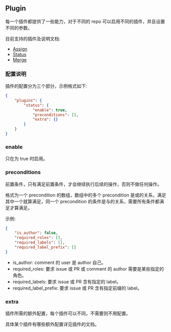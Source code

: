 ## Plugin

每一个插件都提供了一些能力，对于不同的 repo 可以启用不同的插件，并且设置不同的参数。

目前支持的插件及说明文档:

* [Assign](/plugin/assign)
* [Status](/plugin/status)
* [Merge](/plugin/merge)

### 配置说明

插件的配置分为三个部分，示例格式如下:

```json
{
    "plugins": {
        "status": {
            "enable": true,
            "preconditions": [],
            "extra": {}
        }
    }
}
```

### enable

只在为 true 时启用。

### preconditions

前置条件，只有满足前置条件，才会继续执行后续的操作，否则不做任何操作。

格式为一个 precondition 的数组，数组中的多个 precondition 是或的关系，满足其中一个就算满足，同一个 precondition 的条件是与的关系，需要所有条件都满足才算满足。

示例:

```json
{
    "is_author": false,
    "required_roles": [],
    "required_labels": [],
    "required_label_prefix": []
}
```

* is_author: comment 的 user 是 author 自己。
* required_roles: 要求 issue 或 PR 或 comment 的 author 需要是某些指定的角色。
* required_labels: 要求 issue 或 PR 含有指定的 label。
* required_label_prefix: 要求 issue 或 PR 含有指定前缀的 label。

### extra

插件所需的额外配置，每个插件可以不同，不需要则不用配置。

具体某个插件有哪些额外配置详见插件的文档。
